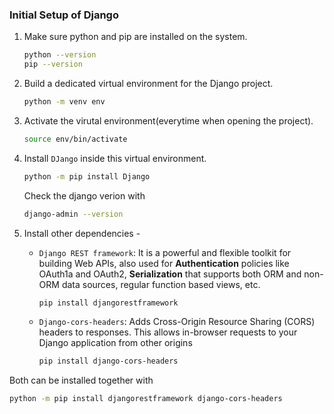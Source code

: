 ### Initial Setup of Django

1. Make sure python and pip are installed on the system.
    ```sh
    python --version
    pip --version
    ```

2. Build a dedicated virtual environment for the Django project.
   ```sh
   python -m venv env
   ```

3. Activate the virutal environment(everytime when opening the project).
    ```sh
    source env/bin/activate
    ```

4. Install `DJango` inside this virtual environment.
   ```sh
   python -m pip install Django
   ```
   Check the django verion with
   ```sh
   django-admin --version
   ```

5. Install other dependencies - 
   - `Django REST framework`: It is a powerful and flexible toolkit for building Web APIs, also used for **Authentication** policies like OAuth1a and OAuth2, **Serialization** that supports both ORM and non-ORM data sources, regular function based views, etc.
        ```sh
        pip install djangorestframework
        ``` 
   - `Django-cors-headers`: Adds Cross-Origin Resource Sharing (CORS) headers to responses. This allows in-browser requests to your Django application from other origins
        ```sh
        pip install django-cors-headers
        ``` 
Both can be installed together with
```sh
python -m pip install djangorestframework django-cors-headers
```
